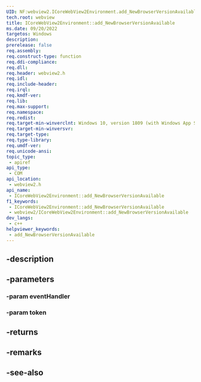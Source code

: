```yaml
---
UID: NF:webview2.ICoreWebView2Environment.add_NewBrowserVersionAvailable
tech.root: webview
title: ICoreWebView2Environment::add_NewBrowserVersionAvailable
ms.date: 09/20/2022
targetos: Windows
description: 
prerelease: false
req.assembly: 
req.construct-type: function
req.ddi-compliance: 
req.dll: 
req.header: webview2.h
req.idl: 
req.include-header: 
req.irql: 
req.kmdf-ver: 
req.lib: 
req.max-support: 
req.namespace: 
req.redist: 
req.target-min-winverclnt: Windows 10, version 1809 (with Windows App SDK 1.1 or later)
req.target-min-winversvr: 
req.target-type: 
req.type-library: 
req.umdf-ver: 
req.unicode-ansi: 
topic_type:
 - apiref
api_type:
 - COM
api_location:
 - webview2.h
api_name:
 - ICoreWebView2Environment::add_NewBrowserVersionAvailable
f1_keywords:
 - ICoreWebView2Environment::add_NewBrowserVersionAvailable
 - webview2/ICoreWebView2Environment::add_NewBrowserVersionAvailable
dev_langs:
 - c++
helpviewer_keywords:
 - add_NewBrowserVersionAvailable
---
```


## -description

## -parameters

### -param eventHandler

### -param token

## -returns

## -remarks

## -see-also

